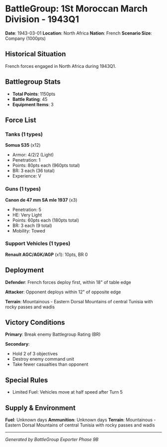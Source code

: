 # BattleGroup: 1St Moroccan March Division - 1943Q1

**Date**: 1943-03-01
**Location**: North Africa
**Nation**: French
**Scenario Size**: Company (1000pts)

## Historical Situation

French forces engaged in North Africa during 1943Q1.

## Battlegroup Stats

- **Total Points**: 1150pts
- **Battle Rating**: 45
- **Equipment Items**: 3

## Force List

### Tanks (1 types)

**Somua S35** (x12)
- Armor: 4/2/2 (Light)
- Penetration: 1
- Points: 80pts each (960pts total)
- BR: 3 each (36 total)
- Experience: V

### Guns (1 types)

**Canon de 47 mm SA mle 1937** (x3)
- Penetration: 5
- HE: Very Light
- Points: 60pts each (180pts total)
- BR: 3 each (9 total)
- Mobility: Towed

### Support Vehicles (1 types)

**Renault AGC/AGK/AGP** (x1): 10pts, BR 0

## Deployment

**Defender**: French forces deploy first, within 18" of table edge

**Attacker**: Opponent deploys within 12" of opposite edge

**Terrain**: Mountainous - Eastern Dorsal Mountains of central Tunisia with rocky passes and wadis

## Victory Conditions

**Primary**: Break enemy Battlegroup Rating (BR)

**Secondary**:
- Hold 2 of 3 objectives
- Destroy enemy command unit
- Take fewer casualties than opponent

## Special Rules

- Limited Fuel: Vehicles move at half speed after Turn 5

## Supply & Environment

**Fuel**: Unknown days
**Ammunition**: Unknown days
**Terrain**: Mountainous - Eastern Dorsal Mountains of central Tunisia with rocky passes and wadis

---

*Generated by BattleGroup Exporter Phase 9B*
